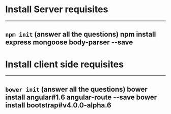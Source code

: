 

# Install Server requisites

----
`npm init` (answer all the questions)
npm install express mongoose body-parser --save
----
# Install client side requisites

----
`bower init` (answer all the questions)
bower install angular#1.6 angular-route --save
bower install bootstrap#v4.0.0-alpha.6
----

